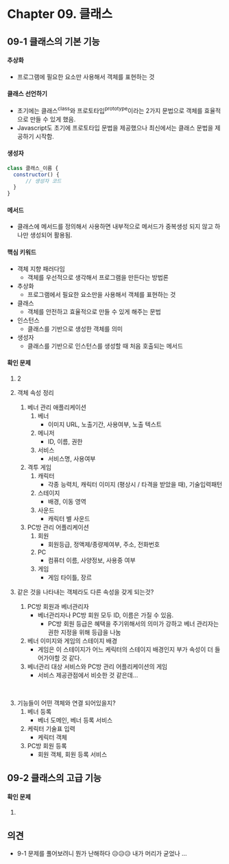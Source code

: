# Chapter 09. 클래스

## 09-1 클래스의 기본 기능

#### 추상화

* 프로그램에 필요한 요소만 사용해서 객체를 표현하는 것



#### 클래스 선언하기

* 초기에는 클래스<sup>class</sup>와 프로토타입<sup>prototype</sup>이라는 2가지 문법으로 객체를 효율적으로 만들 수 있게 했음.
* Javascript도 초기에 프로토타입 문법을 제공했으나 최신에서는 클래스 문법을 제공하기 시작함.



#### 생성자

```javascript
class 클래스_이름 {
  constructor() {
      // 생성자 코드
  }
}
```



#### 메서드

* 클래스에 메서드를 정의해서 사용하면 내부적으로 메서드가 중복생성 되지 않고 하나만 생성되어 활용됨.



#### 핵심 키워드

* 객체 지향 패러다임
  * 객체를 우선적으로 생각해서 프로그램을 만든다는 방법론
* 추상화
  * 프로그램에서 필요한 요소만을 사용해서 객체를 표현하는 것
* 클래스
  * 객체를 안전하고 효율적으로 만들 수 있게 해주는 문법
* 인스턴스
  * 클래스를 기반으로 생성한 객체를 의미
* 생성자
  * 클래스를 기반으로 인스턴스를 생성할 때 처음 호출되는 메서드



#### 확인 문제

1. 2
2. 객체 속성 정리
   1. 베너 관리 애플리케이션
      1. 베너
         * 이미지 URL, 노출기간, 사용여부, 노출 텍스트
      2. 메니저
         * ID, 이름, 권한
      3. 서비스
         * 서비스명,  사용여부
   2. 격투 게임
      1. 캐릭터
         * 각종 능력치, 캐릭터 이미지 (평상시 / 타격을 받았을 때), 기술입력패턴
      2. 스테이지
         * 배경, 이동 영역
      3. 사운드
         * 캐릭터 별 사운드
   3. PC방 관리 어플리케이션
      1. 회원
         * 회원등급, 정액제/종량제여부, 주소, 전화번호
      2. PC
         * 컴퓨터 이름, 사양정보, 사용중 여부
      3. 게임
         * 게임 타이틀, 장르



3. 같은 것을 나타내는 객체라도 다른 속성을 갖게 되는것?
   1. PC방 회원과 베너관리자 
      * 베너관리자나 PC방 회원 모두 ID, 이름은 가질 수 있음. 
        * PC방 회원 등급은 혜택을 주기위해서의 의미가 강하고 베너 관리자는 권한 지정을 위해 등급을 나눔
   2. 베너 이미지와 게임의 스테이지 배경
      * 게임은 이 스테이지가 어느 케릭터의 스테이지 배경인지 부가 속성이 더 들어가야할 것 같다.
   3. 베너관리 대상 서비스와 PC방 관리 어플리케이션의 게임
      * 서비스 제공관점에서 비슷한 것 같은데... 

​	

3. 기능들이 어떤 객체와 연결 되어있을지?
   1. 베너 등록
      * 베너 도메인, 베너 등록 서비스
   2. 케릭터 기술표 입력
      * 케릭터 객체
   3. PC방 회원 등록
      * 회원 객체, 회원 등록 서비스



## 09-2 클래스의 고급 기능



#### 확인 문제

1. 



## 의견

* 9-1 문제를 풀어보려니 뭔가 난해하다 😥😥😥 내가 머리가 굳었나 ...

